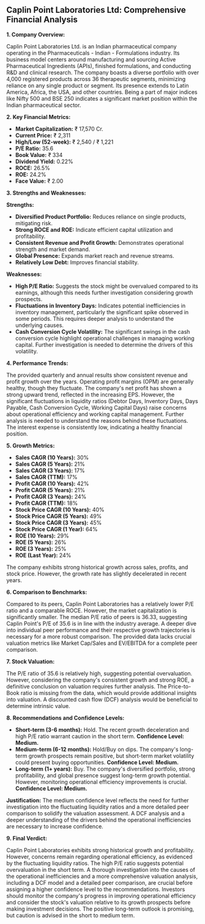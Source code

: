 ## Caplin Point Laboratories Ltd: Comprehensive Financial Analysis

**1. Company Overview:**

Caplin Point Laboratories Ltd. is an Indian pharmaceutical company operating in the Pharmaceuticals - Indian - Formulations industry.  Its business model centers around manufacturing and sourcing Active Pharmaceutical Ingredients (APIs), finished formulations, and conducting R&D and clinical research. The company boasts a diverse portfolio with over 4,000 registered products across 36 therapeutic segments, minimizing reliance on any single product or segment.  Its presence extends to Latin America, Africa, the USA, and other countries.  Being a part of major indices like Nifty 500 and BSE 250 indicates a significant market position within the Indian pharmaceutical sector.

**2. Key Financial Metrics:**

* **Market Capitalization:** ₹ 17,570 Cr.
* **Current Price:** ₹ 2,311
* **High/Low (52-week):** ₹ 2,540 / ₹ 1,221
* **P/E Ratio:** 35.6
* **Book Value:** ₹ 334
* **Dividend Yield:** 0.22%
* **ROCE:** 26.5%
* **ROE:** 24.2%
* **Face Value:** ₹ 2.00

**3. Strengths and Weaknesses:**

**Strengths:**

* **Diversified Product Portfolio:** Reduces reliance on single products, mitigating risk.
* **Strong ROCE and ROE:** Indicate efficient capital utilization and profitability.
* **Consistent Revenue and Profit Growth:**  Demonstrates operational strength and market demand.
* **Global Presence:** Expands market reach and revenue streams.
* **Relatively Low Debt:** Improves financial stability.

**Weaknesses:**

* **High P/E Ratio:** Suggests the stock might be overvalued compared to its earnings, although this needs further investigation considering growth prospects.
* **Fluctuations in Inventory Days:**  Indicates potential inefficiencies in inventory management, particularly the significant spike observed in some periods.  This requires deeper analysis to understand the underlying causes.
* **Cash Conversion Cycle Volatility:**  The significant swings in the cash conversion cycle highlight operational challenges in managing working capital.  Further investigation is needed to determine the drivers of this volatility.


**4. Performance Trends:**

The provided quarterly and annual results show consistent revenue and profit growth over the years.  Operating profit margins (OPM) are generally healthy, though they fluctuate.  The company's net profit has shown a strong upward trend, reflected in the increasing EPS.  However, the significant fluctuations in liquidity ratios (Debtor Days, Inventory Days, Days Payable, Cash Conversion Cycle, Working Capital Days) raise concerns about operational efficiency and working capital management.  Further analysis is needed to understand the reasons behind these fluctuations.  The interest expense is consistently low, indicating a healthy financial position.

**5. Growth Metrics:**

* **Sales CAGR (10 Years):** 30%
* **Sales CAGR (5 Years):** 21%
* **Sales CAGR (3 Years):** 17%
* **Sales CAGR (TTM):** 17%
* **Profit CAGR (10 Years):** 42%
* **Profit CAGR (5 Years):** 21%
* **Profit CAGR (3 Years):** 24%
* **Profit CAGR (TTM):** 18%
* **Stock Price CAGR (10 Years):** 40%
* **Stock Price CAGR (5 Years):** 49%
* **Stock Price CAGR (3 Years):** 45%
* **Stock Price CAGR (1 Year):** 64%
* **ROE (10 Years):** 29%
* **ROE (5 Years):** 26%
* **ROE (3 Years):** 25%
* **ROE (Last Year):** 24%

The company exhibits strong historical growth across sales, profits, and stock price.  However, the growth rate has slightly decelerated in recent years.

**6. Comparison to Benchmarks:**

Compared to its peers, Caplin Point Laboratories has a relatively lower P/E ratio and a comparable ROCE.  However, the market capitalization is significantly smaller.  The median P/E ratio of peers is 36.33, suggesting Caplin Point's P/E of 35.6 is in line with the industry average.  A deeper dive into individual peer performance and their respective growth trajectories is necessary for a more robust comparison.  The provided data lacks crucial valuation metrics like Market Cap/Sales and EV/EBITDA for a complete peer comparison.

**7. Stock Valuation:**

The P/E ratio of 35.6 is relatively high, suggesting potential overvaluation. However, considering the company's consistent growth and strong ROE, a definitive conclusion on valuation requires further analysis.  The Price-to-Book ratio is missing from the data, which would provide additional insights into valuation.  A discounted cash flow (DCF) analysis would be beneficial to determine intrinsic value.

**8. Recommendations and Confidence Levels:**

* **Short-term (3-6 months):** Hold.  The recent growth deceleration and high P/E ratio warrant caution in the short term.  **Confidence Level: Medium.**
* **Medium-term (6-12 months):**  Hold/Buy on dips.  The company's long-term growth prospects remain positive, but short-term market volatility could present buying opportunities. **Confidence Level: Medium.**
* **Long-term (1+ years):** Buy.  The company's diversified portfolio, strong profitability, and global presence suggest long-term growth potential.  However, monitoring operational efficiency improvements is crucial. **Confidence Level: Medium.**

**Justification:** The medium confidence level reflects the need for further investigation into the fluctuating liquidity ratios and a more detailed peer comparison to solidify the valuation assessment.  A DCF analysis and a deeper understanding of the drivers behind the operational inefficiencies are necessary to increase confidence.

**9. Final Verdict:**

Caplin Point Laboratories exhibits strong historical growth and profitability.  However, concerns remain regarding operational efficiency, as evidenced by the fluctuating liquidity ratios.  The high P/E ratio suggests potential overvaluation in the short term.  A thorough investigation into the causes of the operational inefficiencies and a more comprehensive valuation analysis, including a DCF model and a detailed peer comparison, are crucial before assigning a higher confidence level to the recommendations.  Investors should monitor the company's progress in improving operational efficiency and consider the stock's valuation relative to its growth prospects before making investment decisions.  The positive long-term outlook is promising, but caution is advised in the short to medium term.
